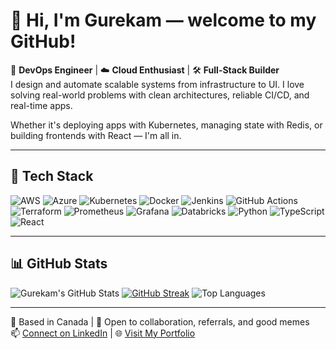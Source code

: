 # 👋 Hi, I'm Gurekam — welcome to my GitHub!

🎯 **DevOps Engineer** | ☁️ **Cloud Enthusiast** | 🛠️ **Full-Stack Builder**  
I design and automate scalable systems from infrastructure to UI. I love solving real-world problems with clean architectures, reliable CI/CD, and real-time apps.

Whether it's deploying apps with Kubernetes, managing state with Redis, or building frontends with React — I'm all in.

---

## 🔧 Tech Stack

![AWS](https://img.shields.io/badge/AWS-232F3E?style=for-the-badge&logo=amazonaws&logoColor=white)
![Azure](https://img.shields.io/badge/Azure-0078D4?style=for-the-badge&logo=microsoftazure&logoColor=white)
![Kubernetes](https://img.shields.io/badge/Kubernetes-326CE5?style=for-the-badge&logo=kubernetes&logoColor=white)
![Docker](https://img.shields.io/badge/Docker-2496ED?style=for-the-badge&logo=docker&logoColor=white)
![Jenkins](https://img.shields.io/badge/Jenkins-D24939?style=for-the-badge&logo=jenkins&logoColor=white)
![GitHub Actions](https://img.shields.io/badge/GitHub_Actions-2088FF?style=for-the-badge&logo=github-actions&logoColor=white)
![Terraform](https://img.shields.io/badge/Terraform-623CE4?style=for-the-badge&logo=terraform&logoColor=white)
![Prometheus](https://img.shields.io/badge/Prometheus-E6522C?style=for-the-badge&logo=prometheus&logoColor=white)
![Grafana](https://img.shields.io/badge/Grafana-F46800?style=for-the-badge&logo=grafana&logoColor=white)
![Databricks](https://img.shields.io/badge/Databricks-EB3C00?style=for-the-badge&logo=databricks&logoColor=white)
![Python](https://img.shields.io/badge/Python-3776AB?style=for-the-badge&logo=python&logoColor=white)
![TypeScript](https://img.shields.io/badge/TypeScript-3178C6?style=for-the-badge&logo=typescript&logoColor=white)
![React](https://img.shields.io/badge/React-20232A?style=for-the-badge&logo=react&logoColor=61DAFB)

---

## 📊 GitHub Stats

![Gurekam's GitHub Stats](https://github-readme-stats.vercel.app/api?username=gurekamsingh&show_icons=true&theme=radical&count_private=true&include_all_commits=true)
[![GitHub Streak](https://streak-stats.demolab.com?user=gurekamsingh&theme=dark&hide_border=false)](https://github.com/gurekamsingh)
![Top Languages](https://github-readme-stats.vercel.app/api/top-langs/?username=gurekamsingh&layout=compact&theme=radical)

---

📍 Based in Canada | 💬 Open to collaboration, referrals, and good memes  
📫 [Connect on LinkedIn](https://www.linkedin.com/in/gurekam-singh-bedi-0a0ba1239/) | 🌐 [Visit My Portfolio](https://gurekamsingh.github.io/Gurekam-Portfolio)

